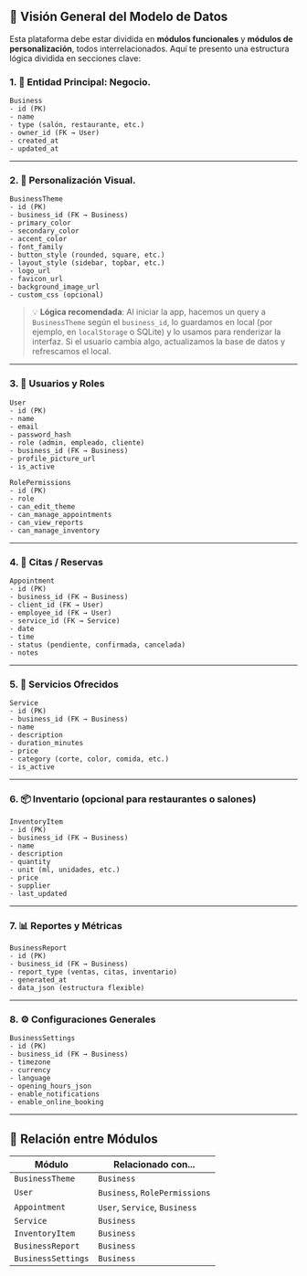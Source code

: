 ## 🧠 Visión General del Modelo de Datos

Esta plataforma debe estar dividida en **módulos funcionales** y **módulos de personalización**, todos interrelacionados. Aquí te presento una estructura lógica dividida en secciones clave:

### 1. 🏢 Entidad Principal: Negocio.

```plaintext
Business
- id (PK)
- name
- type (salón, restaurante, etc.)
- owner_id (FK → User)
- created_at
- updated_at
```

---

### 2. 🎨 Personalización Visual.

```plaintext
BusinessTheme
- id (PK)
- business_id (FK → Business)
- primary_color
- secondary_color
- accent_color
- font_family
- button_style (rounded, square, etc.)
- layout_style (sidebar, topbar, etc.)
- logo_url
- favicon_url
- background_image_url
- custom_css (opcional)
```

> 💡 **Lógica recomendada**: Al iniciar la app, hacemos un query a `BusinessTheme` según el `business_id`, lo guardamos en local (por ejemplo, en `localStorage` o SQLite) y lo usamos para renderizar la interfaz. Si el usuario cambia algo, actualizamos la base de datos y refrescamos el local.

---

### 3. 👤 Usuarios y Roles

```plaintext
User
- id (PK)
- name
- email
- password_hash
- role (admin, empleado, cliente)
- business_id (FK → Business)
- profile_picture_url
- is_active
```

```plaintext
RolePermissions
- id (PK)
- role
- can_edit_theme
- can_manage_appointments
- can_view_reports
- can_manage_inventory
```

---

### 4. 📅 Citas / Reservas

```plaintext
Appointment
- id (PK)
- business_id (FK → Business)
- client_id (FK → User)
- employee_id (FK → User)
- service_id (FK → Service)
- date
- time
- status (pendiente, confirmada, cancelada)
- notes
```

---

### 5. 💇 Servicios Ofrecidos

```plaintext
Service
- id (PK)
- business_id (FK → Business)
- name
- description
- duration_minutes
- price
- category (corte, color, comida, etc.)
- is_active
```

---

### 6. 📦 Inventario (opcional para restaurantes o salones)

```plaintext
InventoryItem
- id (PK)
- business_id (FK → Business)
- name
- description
- quantity
- unit (ml, unidades, etc.)
- price
- supplier
- last_updated
```

---

### 7. 📊 Reportes y Métricas

```plaintext
BusinessReport
- id (PK)
- business_id (FK → Business)
- report_type (ventas, citas, inventario)
- generated_at
- data_json (estructura flexible)
```

---

### 8. ⚙️ Configuraciones Generales

```plaintext
BusinessSettings
- id (PK)
- business_id (FK → Business)
- timezone
- currency
- language
- opening_hours_json
- enable_notifications
- enable_online_booking
```

---

## 🔄 Relación entre Módulos

| Módulo            | Relacionado con...                |
|-------------------|-----------------------------------|
| `BusinessTheme`   | `Business`                        |
| `User`            | `Business`, `RolePermissions`     |
| `Appointment`     | `User`, `Service`, `Business`     |
| `Service`         | `Business`                        |
| `InventoryItem`   | `Business`                        |
| `BusinessReport`  | `Business`                        |
| `BusinessSettings`| `Business`                        |
